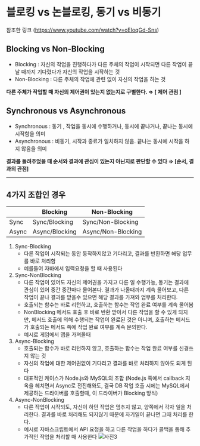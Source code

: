 # 블로킹 vs 논블로킹, 동기 vs 비동기

참조한 링크 (https://www.youtube.com/watch?v=oEIoqGd-Sns) 

## Blocking vs Non-Blocking

- Blocking  : 자신의 작업을 진행하다가 다른 주체의 작업이 시작되면 다른 작업이 끝날 때까지 기다렸다가 자신의 작업을 시작하는 것
- Non-Blocking : 다른 주체의 작업에 관련 없이 자신의 작업을 하는 것

**다른 주체가 작업할 때 자신의 제어권이 있는지 없는지로 구별한다. ⇒ [ 제어 관점 ]**

## Synchronous vs Asynchronous

- Synchronous : 동기 , 작업을 동시에 수행하거나, 동시에 끝나거나, 끝나는 동시에 시작함을 의미
- Asynchronous : 비동기, 시작과 종료가 일치하지 않음. 끝나는 동시에 시작을 하지 않음을 의미

**결과를 돌려주었을 때 순서와 결과에 관심이 있는지 아닌지로 판단할 수 있다 ⇒ [순서, 결과의 관점]**

---

## 4가지 조합인 경우

|  | Blocking | Non-Blocking |
| --- | --- | --- |
| Sync | Sync/Blocking | Sync/Non-Blocking |
| Async | Async/Blocking | Async/Non-Blocking |
1. Sync-Blocking
    - 다른 작업이 시작되는 동안 동작하지않고 기다리고, 결과를 반환하면 해당 업무를 바로 처리함
    - 예를들어 자바에서 입력요청을 할 때 사용된다
2. Sync-NonBlocking
    - 다른 작업이 있어도 자신의 제어권을 가지고 다른 일 수행가능, 동기는 결과에 관심이 있어 중간 중간마다 물어본다. 결과가 나올때까지 계속 물어보고, 다른 작업이 끝나 결과를 받을수 있으면 해당 결과를 가져와 업무를 처리한다.
    - 호출되는 함수는 바로 리턴하고, 호출하는 함수는 작업 완료 여부를 계속 물어봄
    - NonBlocking 메서드 호출 후 바로 반환 받아서 다른 작업을 할 수 있게 되지만, 메서드 호출에 의해 수행되는 작업이 완료된 것은 아니며, 호출하는 메서드가 호출되는 메서드 쪽에 작업 완료 여부를 계속 문의한다.
    - 예시로 게임에서 맵을 가져올때
3. Async-Blocking
    - 호출되는 함수가 바로 리턴하지 않고, 호출하는 함수는 작업 완료 여부를 신경쓰지 않는 것
    - 자신의 작업에 대한 제어권없이 기다리고 결과를 바로 처리하지 않아도 되게 된다
    - 대표적인 케이스가 Node.js와 MySQL의 조합 
    (Node.js 쪽에서 callback 지옥을 헤치면서 Async로 전진해와도, 결국 DB 작업 호출 시에는 MySQL에서 제공하는 드라이버를 호출할때, 이 드라이버가 Blocking 방식)
4. Async-NonBlocking
    - 다른 작업이 시작되도, 자신이 하던 작업은 멈추지 않고, 양쪽에서 각자 일을 처리한다. 결과를 바로 처리해도 되지않기 때문에 자기일이 끝나면 그때 처리를 한다.
    - 예시로 자바스크립트에서 API 요청을 하고 다른 작업을 하다가 콜백을 통해 추가적인 작업을 처리할 때 사용한다
    ![사진3](https://user-images.githubusercontent.com/95288297/211850066-5f28403f-ae3c-4e04-a1be-66cfb2392760.png)


